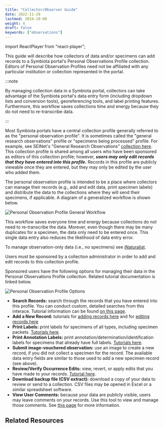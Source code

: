 ```yaml
---
title: "Collector/Observer Guide"
date: 2022-11-29
lastmod: 2024-10-08
weight: 4
draft: false
keywords: ["observations"]
---
```


import ReactPlayer from "react-player";

This guide will describe how collectors of data and/or specimens can add records to a Symbiota portal's Personal Observations Profile collection. Editors of Personal Observation Profiles need not be affiliated with any particular institution or collection represented in the portal.

:::note

By managing collection data in a Symbiota portal, collectors can take advantage of the Symbiota portal's data entry form (including dropdown lists and conversion tools), georeferencing tools, and label printing features. Furthermore, this workflow saves collections time and energy because they do not need to re-transcribe data.

:::

Most Symbiota portals have a central collection profile generally referred to as the "personal observation profile". It is sometimes called the "general research observations" profile or "specimens being processed" profile. For example, see SEINet's "General Research Observations" [collection here](https://swbiodiversity.org/seinet/collections/misc/collprofiles.php?collid=102). This collection profile is shared among all users who have been sponsored as editors of this collection profile; however, **_users may only edit records that they have entered into this profile._** Records in this profile are publicly viewable once they are entered, but they may only be edited by the user who added them.

The personal observation profile is intended to be a place where collectors can manage their records (e.g., add and edit data, print specimen labels) and distribute the data to the collections where they will send their specimens, if applicable. A diagram of a generalized workflow is shown below.

![Personal Observation Profile General Workflow](/img/persobsprofile.PNG)

This workflow saves everyone time and energy because collections do not need to re-transcribe the data. Morever, even though there may be many duplicates for a specimen, the data only need to be entered once. This single data entry also reduces the likelihood of data entry error.

To manage observation-only data (i.e., no specimens) see [iNaturalist](https://www.inaturalist.org/).

Users must be sponsored by a collection administrator in order to add and edit records to this collection profile.

Sponsored users have the following options for managing their data in the Personal Observations Profile collection. Related tutorial documentation is linked below.

![Personal Observation Profile Options](/img/persobsoptions.JPG)

- **Search Records:** search through the records that you have entered into this profile. You can conduct custom, detailed searches from this interace. Tutorial information can be found [on this page](/docs/Editor_Guide/Editing_Searching_Records).
- **Add a New Record:** tutorials for [adding records here](/docs/Editor_Guide/Adding_Records/adding_full_records) and for [editing records here](/docs/Editor_Guide/Editing_Searching_Records)
- **Print Labels:** print labels for specimens of all types, including specimen packets. [Tutorials here](/docs/Editor_Guide/Label_Customization/).
- **Print Annotation Labels:** print annotation/determination/identification labels for specimens that already have full labels. [Tutorials here](/docs/Editor_Guide/Label_Customization/annotation_label_printing).
- **Submit image-vouchered observation:** use an image to create a new record, if you did not collect a specimen for the record. The available data entry fields are similar to those used to add a new specimen record (see above).
- **Review/Verify Occurrence Edits:** view, revert, or apply edits that you have made to your records. [Tutorial here](/docs/Collection_Manager_Guide/reviewing_edits).
- **Download backup file (CSV extract):** download a copy of your data to review or send to a collection. CSV files may be opened in Excel or a similar spreadsheet software.
- **View User Comments:** because your data are publicly visible, users may leave comments on your records. Use this tool to view and manage those comments. See [this page](/docs/Collection_Manager_Guide/Comments_Feedback/public_comments) for more information.

## Related Resources

<ReactPlayer
  playing={false}
  controls
  url="https://www.youtube.com/watch?v=u65P_3VqGVI"
/>
